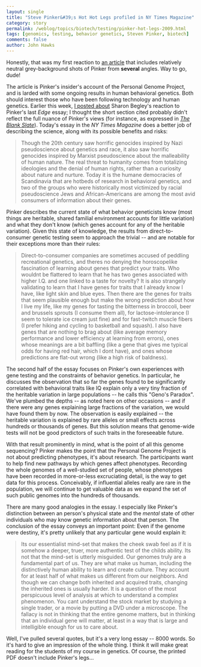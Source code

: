 ```yaml
---
layout: single 
title: "Steve Pinker&#39;s Hot Hot Legs profiled in NY Times Magazine" 
category: story
permalink: /weblog/topics/biotech/testing/pinker-hot-legs-2009.html
tags: [genomics, testing, behavior genetics, Steven Pinker, biotech] 
comments: false 
author: John Hawks 
---
```


Honestly, that was my first reaction to <a href="http://www.nytimes.com/2009/01/11/magazine/11Genome-t.html?_r=1&ref=magazine&pagewanted=all">an article</a> that includes relatively neutral grey-background shots of Pinker from <b>several</b> angles. Way to go, dude!

The article is Pinker's insider's account of the Personal Genome Project, and is larded with some ongoing results in human behavioral genetics. Both should interest those who have been following technology and human genetics. Earlier this week, <a href="http://johnhawks.net/weblog/topics/metascience/begley-recent-evolution-evolutionary-psychology-2009.html">I posted about</a> Sharon Begley's reaction to Pinker's last <i>Edge</i> essay; I thought the short section cited probably didn't reflect the full nuance of Pinker's views (for instance, as expressed in <a href="http://www.amazon.com/gp/product/0142003344?ie=UTF8&tag=johnhawksanth-20&linkCode=as2&camp=1789&creative=390957&creativeASIN=0142003344"><i>The Blank Slate</i></a>). Today's essay in the <i>NY Times Magazine</i> does a better job of describing the science, along with its possible benefits and risks: 

<blockquote>Though the 20th century saw horrific genocides inspired by Nazi pseudoscience about genetics and race, it also saw horrific genocides inspired by Marxist pseudoscience about the malleability of human nature. The real threat to humanity comes from totalizing ideologies and the denial of human rights, rather than a curiosity about nature and nurture. Today it is the humane democracies of Scandinavia that are hotbeds of research in behavioral genetics, and two of the groups who were historically most victimized by racial pseudoscience  Jews and African-Americans  are among the most avid consumers of information about their genes.</blockquote>

Pinker describes the current state of what behavior geneticists know (most things are heritable, shared familial environment accounts for little variation) and what they don't know (which genes account for any of the heritable variation). Given this state of knowledge, the results from direct-to-consumer genetic testing seem to approach the trivial -- and are notable for their exceptions more than their rules: 

<blockquote>Direct-to-consumer companies are sometimes accused of peddling recreational genetics, and theres no denying the horoscopelike fascination of learning about genes that predict your traits. Who wouldnt be flattered to learn that he has two genes associated with higher I.Q. and one linked to a taste for novelty? It is also strangely validating to learn that I have genes for traits that I already know I have, like light skin and blue eyes. Then there are the genes for traits that seem plausible enough but make the wrong prediction about how I live my life, like my genes for tasting the bitterness in broccoli, beer and brussels sprouts (I consume them all), for lactose-intolerance (I seem to tolerate ice cream just fine) and for fast-twitch muscle fibers (I prefer hiking and cycling to basketball and squash). I also have genes that are nothing to brag about (like average memory performance and lower efficiency at learning from errors), ones whose meanings are a bit baffling (like a gene that gives me typical odds for having red hair, which I dont have), and ones whose predictions are flat-out wrong (like a high risk of baldness).</blockquote>

The second half of the essay focuses on Pinker's own experiences with gene testing and the constraints of behavior genetics. In particular, he discusses the observation that so far the genes found to be significantly correlated with behavioral traits like IQ explain only a very tiny fraction of the heritable variation in large populations -- he calls this "Geno's Paradox". We've plumbed the depths -- as noted here on other occasions -- and if there were any genes explaining large fractions of the variation, we would have found them by now. The observation is easily explained -- the heritable variation is explained by rare alleles or small effects across hundreds or thousands of genes. But this solution means that genome-wide tests will not be good predictors of such traits in the foreseeable future. 

With that result prominently in mind, what is the point of all this genome sequencing? Pinker makes the point that the Personal Genome Project is not about predicting phenotypes, it's about research. The participants want to help find new pathways by which genes affect phenotypes. Recording the whole genomes of a well-studied set of people, whose phenotypes have been recorded in more-or-less excruciating detail, is the way to get data for this process. Conceivably, if influential alleles really are rare in the population, we will continue to get valuable data as we expand the set of such public genomes into the hundreds of thousands. 



There are many good analogies in the essay. I especially like Pinker's distinction between an person's physical state and the <i>mental</i> state of other individuals who may know genetic information about that person. The conclusion of the essay conveys an important point: Even if the genome were destiny, it's pretty unlikely that any particular gene would explain it: 

<blockquote>Its our essentialist mind-set that makes the cheek swab feel as if it is somehow a deeper, truer, more authentic test of the childs ability. Its not that the mind-set is utterly misguided. Our genomes truly are a fundamental part of us. They are what make us human, including the distinctively human ability to learn and create culture. They account for at least half of what makes us different from our neighbors. And though we can change both inherited and acquired traits, changing the inherited ones is usually harder. It is a question of the most perspicuous level of analysis at which to understand a complex phenomenon. You cant understand the stock market by studying a single trader, or a movie by putting a DVD under a microscope. The fallacy is not in thinking that the entire genome matters, but in thinking that an individual gene will matter, at least in a way that is large and intelligible enough for us to care about.</blockquote>

Well, I've pulled several quotes, but it's a very long essay -- 8000 words. So it's hard to give an impression of the whole thing. I think it will make great reading for the students of my course in genetics. Of course, the printed PDF doesn't include Pinker's legs...

